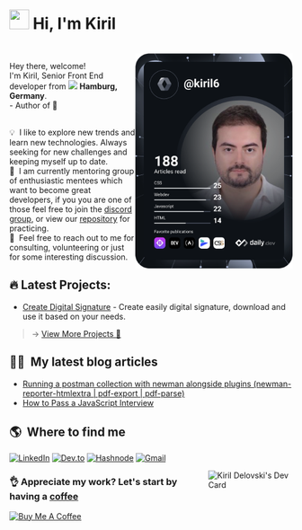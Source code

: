 <!--
**kiril6/kiril6** is a ✨ _special_ ✨ repository because its `README.md` (this file) appears on your GitHub profile.

Here are some ideas to get you started:

- 🔭 I’m currently working on ...
- 🌱 I’m currently learning ...
- 👯 I’m looking to collaborate on ...
- 🤔 I’m looking for help with ...
- 💬 Ask me about ...
- 📫 How to reach me: ...
- 😄 Pronouns: ...
- ⚡ Fun fact: ...
-->
# <img src="https://cdn.jsdelivr.net/gh/Th3Wall/assets-cdn/PersonalGithubReadme/HandGreet.gif" width="35px" height="35px" />&nbsp;<b>Hi, I'm Kiril</b>
<br>
<a href="https://app.daily.dev/kiril6"><img align="right" src="https://github.com/kiril6/kiril6/blob/main/devcard.svg" width="280" alt="Kiril Delovski's Dev Card"/></a>

<p align="left">
  <p>Hey there, welcome!</br>
  I'm Kiril, Senior Front End developer from <img src="https://www.pngfind.com/pngs/m/65-656737_germany-flag-icon-png-germany-flag-icon-flat.png" width="14px"/> <b>Hamburg, Germany</b>.</br>
  - Author of 📝 <a href="https://kiril6.gumroad.com/l/HkTmS" style="color: transparent; text-decoration: none;">Javascript Interview Cheat Sheet Manual</a>
</p>

  💡 &nbsp;I like to explore new trends and learn new technologies. Always seeking for new challenges and keeping myself up to date. \
  👯 &nbsp;I am currently mentoring group of enthusiastic mentees which want to become great developers, if you you are one of those feel free to join the [discord group](https://discord.gg/qGmDB8m), or view our [repository](https://github.com/kiril6/mentorship-platform) for practicing. \
  💬 &nbsp;Feel free to reach out to me for consulting, volunteering or just for some interesting discussion.
</p>

## 🔥 Latest Projects:
- [Create Digital Signature](https://sign.delovski.net/) - Create easily digital signature, download and use it based on your needs.
<!--
- [Project 2 Name](#) - Description of project 2.
- [Project 3 Name](#) - Description of project 3.
-->
> &#8594; [View More Projects 🌟](https://portfolio.delovski.net/)

## ✍🏼 &nbsp;My latest blog articles ##
- [Running a postman collection with newman alongside plugins (newman-reporter-htmlextra | pdf-export | pdf-parse)](https://dev.to/kiril6/running-a-postman-collection-with-newman-alongside-plugins-newman-reporter-htmlextra-pdf-export-pdf-parse-211l)
- [How to Pass a JavaScript Interview](https://delovski.net/initio/blog-post-3.html)

## 🌎 &nbsp;Where to find me ##
<p align="left">
  <a href="https://www.linkedin.com/in/kdelovski6/" target="_blank"><img alt="LinkedIn" src="https://img.shields.io/badge/-Linkedin-%230077B5.svg?&style=for-the-badge&logo=linkedin&logoColor=white" /></a>
  <a href="https://dev.to/kiril6" target="_blank"><img alt="Dev.to" src="https://img.shields.io/badge/-dev.to-000000?style=for-the-badge&logo=dev.to&logoColor=white" /></a>
  <a href="https://hashnode.com/@kiril6" target="_blank"><img alt="Hashnode" src="https://img.shields.io/badge/Hashnode-2962FF?style=for-the-badge&logo=hashnode&logoColor=white" /></a>
  <a href="mailto:delovski.office@gmail.com" target="_blank"><img alt="Gmail" src="https://img.shields.io/badge/-Gmail-EA4335?style=for-the-badge&logo=gmail&logoColor=white" /></a>
</p>

<a href="https://delovski.net/qr"><img align="right" src="https://res.cloudinary.com/practicaldev/image/fetch/s--Zdsoz41M--/c_limit%2Cf_auto%2Cfl_progressive%2Cq_auto%2Cw_880/https://dev-to-uploads.s3.amazonaws.com/i/xtl2ad51u4zxctqvq8e2.PNG" width="150" alt="Kiril Delovski's Dev Card"/></a>

### &#128076; Appreciate my work? Let's start by having a [coffee](https://www.buymeacoffee.com/ec1Pdqk) ###
<a href="https://www.buymeacoffee.com/ec1Pdqk" target="_blank"><img src="https://cdn.buymeacoffee.com/buttons/v2/default-yellow.png" alt="Buy Me A Coffee" width="150" ></a>
